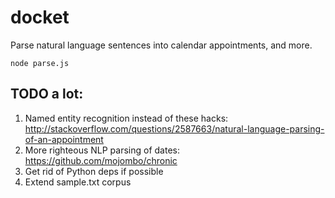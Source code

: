 # docket

Parse natural language sentences into calendar appointments, and more.

```node parse.js```

## TODO a lot:

1. Named entity recognition instead of these hacks: <http://stackoverflow.com/questions/2587663/natural-language-parsing-of-an-appointment>
1. More righteous NLP parsing of dates: <https://github.com/mojombo/chronic>
1. Get rid of Python deps if possible
1. Extend sample.txt corpus
